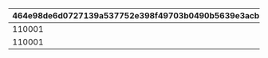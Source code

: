 |464e98de6d0727139a537752e398f49703b0490b5639e3acbd81e34d1473d65d|0e62aa16077fb85838ddc797c3ef5a7885b57e2b35aa8f65e235ffaa7e712f04|3c6a2e03feb296ebbaf47fd57c9a53a8e3ddd7b49d5b78860a0e5a7a2dc0b58c|e042de5707a5bc60eb9e988e78d5a950b5ad0390827692991ab09f01a8658ef1|1978d7b5106f93101430655f51e129ead00ba1dfad4a3d3fb32d9b6e793d382f|
| --- | --- | --- | --- | --- |
|110001|8|91002|1|30|
|110001|2|90005|2|2|